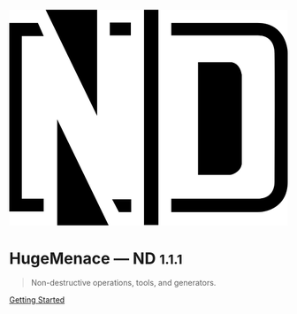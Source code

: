 ![logo](_media/logo.svg ':size=200')

# HugeMenace — ND <small>1.1.1</small>

> Non-destructive operations, tools, and generators.

[Getting Started](#welcome)